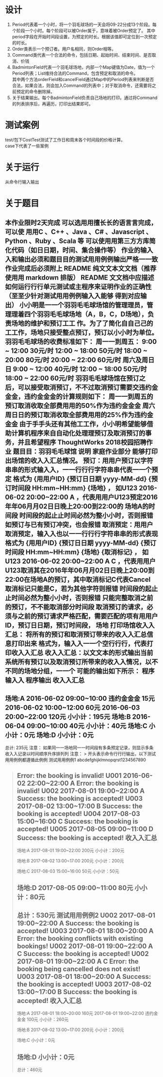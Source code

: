 # 设计  
1. Period代表着一个小时，将一个羽毛球场的一天会将09-22分成13个阶段。每个阶段一个小时。每个阶段可以被Order属于，意味着被Order预定了。
其中period字段在开始时间段设置，为预定的时长。根据该值即可定位到一次预定的时长。  
2. Order类表示一个预订者。用户名相同，则Order相等。  
3. Command类代表一个合法的命令，包括日期、起始时间、结束时间、是否取消、价钱
3. BadmintonField代表一个羽毛球场地，内部一个Map键值为Date，值为一个Period列表；List维持合法的Command，包含预定和取消的命令。  
其中两个方法orderField和cancelField通过Map中的Period列表来判断是否合法，如果合法，则会加入Command的列表中；对于取消命令，还需要将之前预定的命令删除掉。  
4. 关于结果输出。每个BadmintonField负责自己场地的打印。通过将Command的列表排序后，再遍历，打印出结果即可。  
# 测试案例  
test/包下CostTest测试了工作日和周末各个时间段的价格计算。  
case下代表了一些案例  
# 关于运行  
从命令行输入输出


# 关于题目  
本作业限时2天完成
可以选⽤用擅⻓长的语⾔言完成，可以使
⽤用C 、C++ 、Java 、C# 、Javascript 、Python 、Ruby 、Scala 等
可以使⽤用第三⽅方库简化代码（如⽇日期，时间、集合操作等）
作业的输⼊入和输出必须和题⽬目的测试⽤用例例输出严格⼀一致
作业完成后必须附上 README 纯⽂文本⽂文档（推荐使⽤用 markdown 排版）
README ⽂文档中应描述如何运⾏行行单元测试或主程序来证明作业的正确性（⾄至少针对测试⽤用例例输⼊入能够
得到对应输出）
⼩小明是⼀一个⽻羽⽑毛球场馆的管理理员，管理理着四个⽻羽⽑毛球场地（A，B，C，D场地），负责场地的维护和预订⼯工
作。为了了简化⾃自⼰己的⼯工作，场地只接受整点预订，预订以⼩小时为单位。
⽻羽⽑毛球场的收费标准如下：
周⼀一到周五：
9:00 ~ 12:00 30元/时
12:00 ~ 18:00 50元/时
18:00 ~ 20:00 80元/时
20:00 ~ 22:00 60元/时
周六及周⽇日
9:00 ~ 12:00 40元/时
12:00 ~ 18:00 50元/时
18:00 ~ 22:00 60元/时
⽻羽⽑毛球场馆在预订之后，可以接受取消预订，不不过取消预订需要交违约⾦金金，违约⾦金金的计算规则如下：
周⼀一到周五的预订取消收取全部费⽤用的50%作为违约⾦金金
周六周⽇日的预订取消收取全部费⽤用的25%作为违约⾦金金
由于⼿手头还有其他⼯工作，⼩小明希望能够借助计算机程序来⾃自动化处理理预订及取消预订的事务，并且希望程序
ThoughtWorks 2018校园招聘作业
题⽬目：⽻羽⽑毛球馆
说明
家庭作业部分
能够打印出场馆的收⼊入汇总情况。
预订：⽤用户预订以字符串串的形式输⼊入，⼀一⾏行行字符串串代表⼀一个预定
格式为 {⽤用户ID} {预订⽇日期 yyyy-MM-dd} {预订时间段 HH:mm~HH:mm} {场地} ，
如U123 2016-06-02 20:00~22:00 A ，代表⽤用户U123预定2016年年06⽉月02⽇日晚上20:00到22:00的
场地A的时间段
时间段的起⽌止时间必然为整⼩小时，否则报错
如预订与已有预订冲突，也会报错
取消预定：⽤用户取消预定，输⼊入也以⼀一⾏行行字符串串的形式表现
格式为
{⽤用户ID} {预订⽇日期 yyyy-MM-dd} {预订时间段 HH:mm~HH:mm} {场地} {取消标记} ，
如U123 2016-06-02 20:00~22:00 A C ，代表⽤用户U123取消其在2016年年06⽉月02⽇日晚上20:00到
22:00在场地A的预订，其中取消标记C代表Cancel
取消标记只能是C，若为其他字符则报错
时间段的起⽌止时间必然为整⼩小时，否则报错
只能完整取消之前的预订，不不能取消部分时间段
取消预订的请求，必须与之前的预订请求严格匹配，需要匹配的项有⽤用户ID，预订⽇日期，预订时间段，
场地
打印场馆收⼊入汇总： 将所有的预订和取消预订带来的收⼊入汇总信息打印出来
格式为，输⼊入⼀一个空⾏行行，代表打印收⼊入汇总
收⼊入汇总：以⽂文本的形式输出当前系统所有预订以及取消预订所带来的收⼊入情况，以不不同的场地分组，⼀一个
可能的输出如下所示：
程序输⼊入
程序输出
收⼊入汇总
---
场地:A
2016-06-02 09:00~10:00 违约⾦金金 15元
2016-06-02 10:00~12:00 60元
2016-06-03 20:00~22:00 120元
⼩小计：195元
场地:B
2016-06-04 09:00~10:00 40元
⼩小计：40元
场地:C
⼩小计：0元
场地:D
⼩小计：0元
---
总计: 235元
注意：
如果同⼀一场地同⼀一时间段有多条预定记录，则显示多条
收⼊入记录以时间顺序升序排列列
注意： > 开头表示命令⾏行行输出，以下测试⽤用例例都遵循此例例
测试⽤用例例1
abcdefghijklmnopqrst1234567890
> Error: the booking is invalid!
U001 2016-06-02 22:00~22:00 A
> Error: the booking is invalid!
U002 2017-08-01 19:00~22:00 A
> Success: the booking is accepted!
U003 2017-08-02 13:00~17:00 B
> Success: the booking is accepted!
U004 2017-08-03 15:00~16:00 C
> Success: the booking is accepted!
U005 2017-08-05 09:00~11:00 D
> Success: the booking is accepted!
> 收⼊入汇总
> ---
> 场地:A
> 2017-08-01 19:00~22:00 200元
> ⼩小计：200元
>
> 场地:B
> 2017-08-02 13:00~17:00 200元
> ⼩小计：200元
>
> 场地:C
> 2017-08-03 15:00~16:00 50元
> ⼩小计：50元
>
> 场地:D
> 2017-08-05 09:00~11:00 80元
> ⼩小计：80元
> ---
> 总计：530元
测试⽤用例例2
U002 2017-08-01 19:00~22:00 A
> Success: the booking is accepted!
U003 2017-08-01 18:00~20:00 A
> Error: the booking conflicts with existing bookings!
U002 2017-08-01 19:00~22:00 A C
> Success: the booking is accepted!
U002 2017-08-01 19:00~22:00 A C
> Error: the booking being cancelled does not exist!
U003 2017-08-01 18:00~20:00 A
> Success: the booking is accepted!
U003 2017-08-02 13:00~17:00 B
> Success: the booking is accepted!
> 收⼊入汇总
> ---
> 场地:A
> 2017-08-01 18:00~20:00 160元
> 2017-08-01 19:00~22:00 违约⾦金金 100元
> ⼩小计：260元
>
> 场地:B
> 2017-08-02 13:00~17:00 200元
> ⼩小计：200元
>
> 场地:C
> ⼩小计：0元
>
> 场地:D
> ⼩小计：0元
> ---
> 总计：460元
